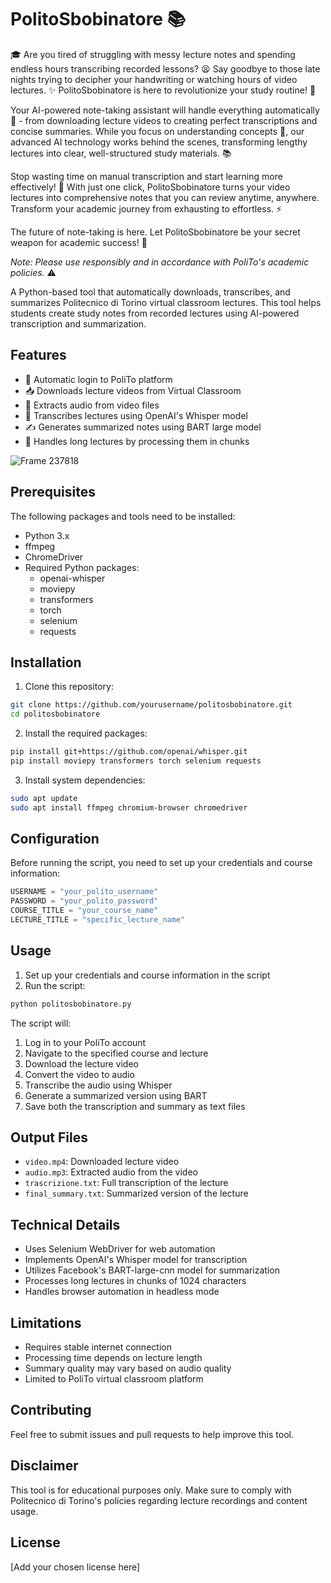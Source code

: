 # PolitoSbobinatore 📚

🎓 Are you tired of struggling with messy lecture notes and spending endless hours transcribing recorded lessons? 😫 Say goodbye to those late nights trying to decipher your handwriting or watching hours of video lectures. 
✨ PolitoSbobinatore is here to revolutionize your study routine! 🚀

Your AI-powered note-taking assistant will handle everything automatically 🤖 - from downloading lecture videos to creating perfect transcriptions and concise summaries. While you focus on understanding concepts 🧠, our advanced AI technology works behind the scenes, transforming lengthy lectures into clear, well-structured study materials. 📚

Stop wasting time on manual transcription and start learning more effectively! 💪 With just one click, PolitoSbobinatore turns your video lectures into comprehensive notes that you can review anytime, anywhere. Transform your academic journey from exhausting to effortless. ⚡️

The future of note-taking is here. Let PolitoSbobinatore be your secret weapon for academic success! 🎯 

*Note: Please use responsibly and in accordance with PoliTo's academic policies.* ⚠️

A Python-based tool that automatically downloads, transcribes, and summarizes Politecnico di Torino virtual classroom lectures. This tool helps students create study notes from recorded lectures using AI-powered transcription and summarization.

## Features

- 🔐 Automatic login to PoliTo platform
- 📥 Downloads lecture videos from Virtual Classroom
- 🎵 Extracts audio from video files
- 📝 Transcribes lectures using OpenAI's Whisper model
- ✍️ Generates summarized notes using BART large model
- 🤖 Handles long lectures by processing them in chunks
  
![Frame 237818](https://github.com/user-attachments/assets/3dc076b7-10fa-47e7-8eda-0d93c08e2f2a)

## Prerequisites

The following packages and tools need to be installed:

- Python 3.x
- ffmpeg
- ChromeDriver
- Required Python packages:
  - openai-whisper
  - moviepy
  - transformers
  - torch
  - selenium
  - requests

    
## Installation

1. Clone this repository:
```bash
git clone https://github.com/yourusername/politosbobinatore.git
cd politosbobinatore
```

2. Install the required packages:
```bash
pip install git+https://github.com/openai/whisper.git
pip install moviepy transformers torch selenium requests
```

3. Install system dependencies:
```bash
sudo apt update
sudo apt install ffmpeg chromium-browser chromedriver
```

## Configuration

Before running the script, you need to set up your credentials and course information:

```python
USERNAME = "your_polito_username"
PASSWORD = "your_polito_password"
COURSE_TITLE = "your_course_name"
LECTURE_TITLE = "specific_lecture_name"
```

## Usage

1. Set up your credentials and course information in the script
2. Run the script:
```bash
python politosbobinatore.py
```

The script will:
1. Log in to your PoliTo account
2. Navigate to the specified course and lecture
3. Download the lecture video
4. Convert the video to audio
5. Transcribe the audio using Whisper
6. Generate a summarized version using BART
7. Save both the transcription and summary as text files

## Output Files

- `video.mp4`: Downloaded lecture video
- `audio.mp3`: Extracted audio from the video
- `trascrizione.txt`: Full transcription of the lecture
- `final_summary.txt`: Summarized version of the lecture

## Technical Details

- Uses Selenium WebDriver for web automation
- Implements OpenAI's Whisper model for transcription
- Utilizes Facebook's BART-large-cnn model for summarization
- Processes long lectures in chunks of 1024 characters
- Handles browser automation in headless mode

## Limitations

- Requires stable internet connection
- Processing time depends on lecture length
- Summary quality may vary based on audio quality
- Limited to PoliTo virtual classroom platform

## Contributing

Feel free to submit issues and pull requests to help improve this tool.

## Disclaimer

This tool is for educational purposes only. Make sure to comply with Politecnico di Torino's policies regarding lecture recordings and content usage.

## License

[Add your chosen license here]
